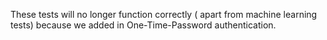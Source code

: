 These tests will no longer function correctly ( apart from machine learning tests) because we added in One-Time-Password authentication.